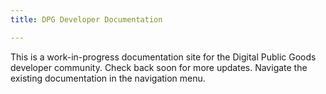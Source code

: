 ```yaml
---
title: DPG Developer Documentation

---
```


This is a work-in-progress documentation site for the Digital Public Goods developer community.
Check back soon for more updates.
Navigate the existing documentation in the navigation menu.
